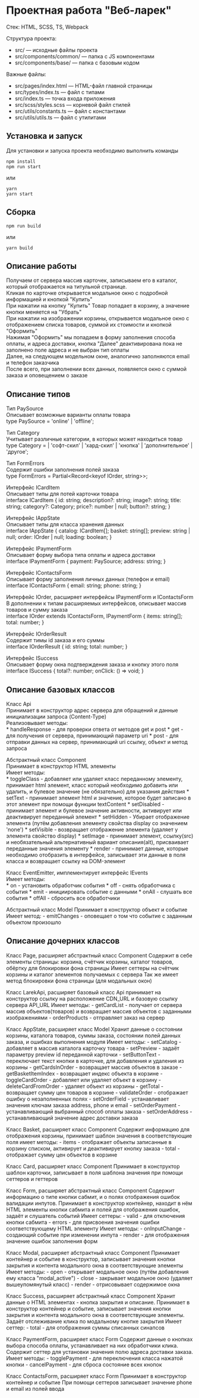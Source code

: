 # Проектная работа "Веб-ларек"

Стек: HTML, SCSS, TS, Webpack

Структура проекта:
- src/ — исходные файлы проекта
- src/components/common/ — папка с JS компонентами
- src/components/base/ — папка с базовым кодом

Важные файлы:
- src/pages/index.html — HTML-файл главной страницы
- src/types/index.ts — файл с типами
- src/index.ts — точка входа приложения
- src/scss/styles.scss — корневой файл стилей
- src/utils/constants.ts — файл с константами
- src/utils/utils.ts — файл с утилитами

## Установка и запуск
Для установки и запуска проекта необходимо выполнить команды

```
npm install
npm run start
```

или

```
yarn
yarn start
```
## Сборка

```
npm run build
```

или

```
yarn build
```

## Описание работы 
Получаем от сервера массив карточек, записываем его в каталог, который отображается на титульной странице.    
Кликая по карточке открывается модальное окно с подробной информацией и кнопкой "Купить"  
При нажатии на кнопку "Купить" Товар попадает в корзину, а значение кнопки меняется на "Убрать"  
При нажатии на изображении корзины, открывается модальное окно с отображением списка товаров, суммой их стоимости и кнопкой "Оформить"  
Нажимая "Оформить" мы попадаем в форму заполнения способа оплаты, и адреса доставки, кнопка "Далее" деактивирована пока не заполнено поле адреса и не выбран тип оплаты  
Далее, на следующем модельном окне, аналогично заполняются email и телефон заказчика  
После всего, при заполнении всех данных, появляется окно с суммой заказа и оповещением о заказе  


## Описание типов

Тип PaySource  
Описывает возможные варианты оплаты товара  
type PaySource = 'online' | 'offline';  
  
Тип Сategory    
Учитывает различные категории, в которых может находиться товар     
type Сategory =
	| 'софт-скил'
	| 'хард-скил'
	| 'кнопка'
	| 'дополнительное'
	| 'другое';

Тип FormErrors  
Содержит ошибки заполнения полей заказа  
type FormErrors = Partial<Record<keyof IOrder, string>>;  

Интерфейс ICardItem  
Описывает типы для потей карточки товара  
interface ICardItem {
	id: string;
	description?: string;
	image?: string;
	title: string;
	category?: Сategory;
	price?: number | null;
	button?: string;
}  

Интерфейс IAppState  
Описывает типы для класса хранения данных  
interface IAppState {
	catalog: ICardItem[];
	basket: string[];
	preview: string | null;
	order: IOrder | null;
	loading: boolean;
}  

Интерфейс IPaymentForm  
Описывает форму выбора типа оплаты и адреса доставки  
interface IPaymentForm {
	payment: PaySource;
	address: string;
}  

Интерфейс IContactsForm  
Описывает форму заполнения личных данных (телефон и email)  
interface IContactsForm {
	email: string;
	phone: string;
}

Интерфейс IOrder, расширяет интерфейсы IPaymentForm и IContactsForm  
В дополнении к типам расширяемых интерфейсов, описывает массив товаров и сумму заказа   
interface IOrder extends IContactsForm, IPaymentForm {
	items: string[];
	total: number;
}

Интерфейс IOrderResult  
Содержит тимы id заказа и его суммы  
interface IOrderResult {
	id: string;
    total: number;
}

Интерфейс ISuccess  
Описывает форму окна подтверждения заказа и кнопку этого поля  
interface ISuccess {
	total?: number;
	onClick: () => void;
}


## Описание базовых классов

Класс Api  
    Принимает в конструктор адрес сервера для обращений и данные инициализации запроса (Content-Type)  
    Реализовывает методы:  
        * handleResponse - для проверки ответа от методов get и post
        * get - для получения от сервера, принимающий параметр uri
        *  post - для отправки данных на сервер, принимающий uri ссылку, объект и метод запроса      

Абстрактный класс Component<T>  
    Принимает в конструктор HTML элементы  
    Имеет методы:  
    * toggleClass - добавляет или удаляет класс переданному элементу, принимает html элемент, класс который необходимо добавить или удалить, 
        и булевое значение (не обязательно) для указания действия
    * setText - принимает элемент html и значение, которое будет записано в этот элемент при помощи функции textContent
    * setDisabled - принимает элемент и булевое значение активности, активирует или деактивирует переданный элемент
    * setHidden - Убирает отображение элемента (путём добавления элементу свойства display со значением 'none')
    * setVisible - возвращает отображение элемента (удаляет у элемента свойство display)
    * setImage - принимает элемент, ссылку(src) и необязательный альтернативный вариант описания(alt), присваивает переданные значения элементу
    * render - принимает данные, которые необходимо отобразить в интерфейсе, записывает эти данные в поля класса и возвращает ссылку на DOM-элемент


Класс EventEmitter, имплементирует интерфейс IEvents  
    Имеет методы:  
    * on - установить обработчик события
    * off - снять обработчика с события
    * emit - инициировать событие с данными
    * onAll - слушать все события
    * offAll - сбросить все обработчики

Абстрактный класс Model
    Принимает в конструктор объект и событие
    Имеет метод:
    - emitChanges - оповещает о том что событие с заданным объектом произошло


## Описание дочерних классов

Класс Page, расширяет абстрактный класс Component
    Содержит в себе элементы страницы: корзина, счётчик корзины, каталог товаров, обёртку для блокировки фона страницы
    Имеет сеттеры на счётчик корзины и каталог элементов получаемых с сервера
    Так же имеет метод блокировки фона страницы (для модальных окон)

Класс LarekApi, расширяет базовый класс Api
    принимает на конструктор ссылку на расположение CDN_URL и базовую ссылку сервера API_URL
    Имеет методы:
    - getCardList - получает от сервера массив объектов(товаров) и возвращает массив объектов с заданными изображениями
    - orderProducts - отправляет заказ на сервер

Класс AppState, расширяет класс Model
    Хранит данные о состоянии корзины, каталога товаров, суммы заказа, состоянии полей данных заказа, и ошибках выполнения модуля
    Имеет методы:
    - setCatalog - добавляет в массив каталога карточку товара
    - setPreview - задаёт параметру preview id переданной карточки
    - setButtonText - переключает текст кнопки в карточке, для добавления и удаления из корзины
    - getCardsInOrder - возвращает массив объектов в заказе
    - getBasketItemIndex - возвращает индекс объекта в корзине
    - toggleCardOrder - добавляет или удаляет объект в корзину
    - deleteCardFromOrder - удаляет объект из корзины
    - getTotal - возвращает сумму цен товаров в корзине
    - validateOrder - отображает ошибку о незаполненных полях
    - setOrderField - устанавливает значения ключам заказа address, phone и email
    - setOrderPayment - устанавливающий выбранный способ оплаты заказа
    - setOrderAddress - устанавливающий значение адрес доставки заказа

Класс Basket, расширяет класс Component
    Содержит информацию для отображения корзины, принимает шаблон значения в соответствующие поля
    имеет методы:
    - items - отображает объекты записанные в корзину списком, активирует и деактивирует кнопку заказа
    - total - отображает сумму цен объектов в корзине

Класс Card, расширяет класс Component
    Принимает в конструктор шаблон карточки, записывает в поля шаблона значения при помощи сеттеров и геттеров

Класс Form, расширяет абстрактный класс Component
    Содержит информацию о типе кнопки сабмит, и о полях отображения ошибок валидации инпутов. 
    Принимает в конструктор контейнер, находит в нём HTML элементы кнопки сабмита и полей для отображения ошибок, задаёт и слушатель событий
    Имеет сеттеры:
    - valid - для отключения кнопки сабмита
    - errors - для присвоения значения ошибки соответствующему HTML элементу
    Имеет методы:
    - onInputChange - создающий событие при изменении инпута
    - render - для отображения значение ошибок заполнения форм

Класс Modal, расширяет абстрактный класс Component
    Принимает контейнер и событие в конструктор, записывает значения кнопки закрытия и контента модального окна в соответствующие элементы
    Имеет методы:
    - open - открывает модальное окно (путём добавления ему класса "modal_active")
    - close - закрывает модальное окно (удаляет вышеупомянутый класс)
    - render - отрисовывает содержимое окна

Класс Success, расширяет абстрактный класс Component
    Хранит данные о HTML элементах - кнопка закрытия и описание. Принимает в конструктор контейнер и событие, записывает значения кнопки закрытия и контента модального окна в соответствующие элементы.
    Задаёт отслеживание клика по модальному кнопке закрытия
    Имеет сеттер:
    - total - для отображения суммы списанных синапсов

Класс PaymentForm, расширяет класс Form
    Содержит данные о кнопках выбора способа оплаты, устанавливает на них обработчики клика. Содержит сеттер для установки значения полю адреса доставки заказа. 
    Имеет методы:
    - togglePayment - для переключения класса нажатой кнопки
    - cancelPayment - для сброса состояние всех кнопок

Класс ContactsForm, расширяет класс Form
    Принимает в конструктор контейнер и событие
    При помощи сеттеров записывает значение phone и email из полей ввода